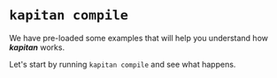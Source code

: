 # `kapitan compile`

We have pre-loaded some examples that will help you understand how ***kapitan*** works.

Let's start by running `kapitan compile` and see what happens.
